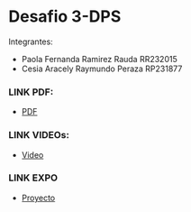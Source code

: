 # Desafio 3-DPS

Integrantes:

- Paola Fernanda Ramirez Rauda RR232015
- Cesia Aracely Raymundo Peraza RP231877


### LINK PDF:
- [PDF](https://drive.google.com/file/d/1YZQvcTuxbZKPWlgu82q8ZSf4ELrwY8j0/view?usp=sharing)
### LINK VIDEOs:
- [Video](https://drive.google.com/file/d/1E60RYxA5yrVwdIBLq5bgSuo0Cdd8EkQm/view?usp=sharing)
### LINK EXPO
- [Proyecto](https://snack.expo.dev/@paofer/recursoaprendizaje?platform=android)

